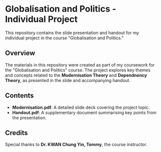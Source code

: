 # Globalisation and Politics - Individual Project

This repository contains the slide presentation and handout for my individual project in the course "Globalisation and Politics."

## Overview
The materials in this repository were created as part of my coursework for the "Globalisation and Politics" course. The project explores key themes and concepts related to the **Modernisation Theory** and **Dependnency Theory**, as presented in the slide and accompanying handout.

## Contents
- **Modernisation.pdf**: A detailed slide deck covering the project topic.
- **Handout.pdf**: A supplementary document summarising key points from the presentation.

## Credits
Special thanks to **Dr. KWAN Chung Yin, Tommy**, the course instructor.
